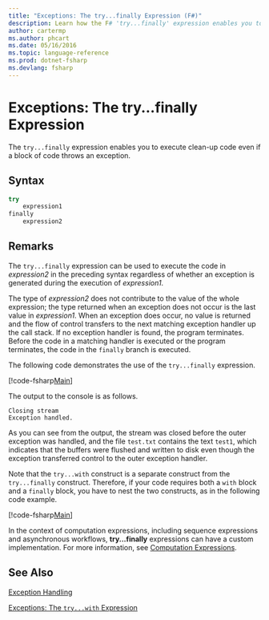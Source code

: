 ```yaml
---
title: "Exceptions: The try...finally Expression (F#)"
description: Learn how the F# 'try...finally' expression enables you to execute clean-up code even if a block of code throws an exception.
author: cartermp
ms.author: phcart
ms.date: 05/16/2016
ms.topic: language-reference
ms.prod: dotnet-fsharp
ms.devlang: fsharp
---
```

# Exceptions: The try...finally Expression

The `try...finally` expression enables you to execute clean-up code even if a block of code throws an exception.


## Syntax

```fsharp
try
    expression1
finally
    expression2
```

## Remarks
The `try...finally` expression can be used to execute the code in *expression2* in the preceding syntax regardless of whether an exception is generated during the execution of *expression1*.

The type of *expression2* does not contribute to the value of the whole expression; the type returned when an exception does not occur is the last value in *expression1*. When an exception does occur, no value is returned and the flow of control transfers to the next matching exception handler up the call stack. If no exception handler is found, the program terminates. Before the code in a matching handler is executed or the program terminates, the code in the `finally` branch is executed.

The following code demonstrates the use of the `try...finally` expression.

[!code-fsharp[Main](../../../../samples/snippets/fsharp/lang-ref-2/snippet5701.fs)]

The output to the console is as follows.

```
Closing stream
Exception handled.
```

As you can see from the output, the stream was closed before the outer exception was handled, and the file `test.txt` contains the text `test1`, which indicates that the buffers were flushed and written to disk even though the exception transferred control to the outer exception handler.

Note that the `try...with` construct is a separate construct from the `try...finally` construct. Therefore, if your code requires both a `with` block and a `finally` block, you have to nest the two constructs, as in the following code example.

[!code-fsharp[Main](../../../../samples/snippets/fsharp/lang-ref-2/snippet5702.fs)]

In the context of computation expressions, including sequence expressions and asynchronous workflows, **try...finally** expressions can have a custom implementation. For more information, see [Computation Expressions](../computation-expressions.md).


## See Also
[Exception Handling](index.md)

[Exceptions: The `try...with` Expression](the-try-with-expression.md)
